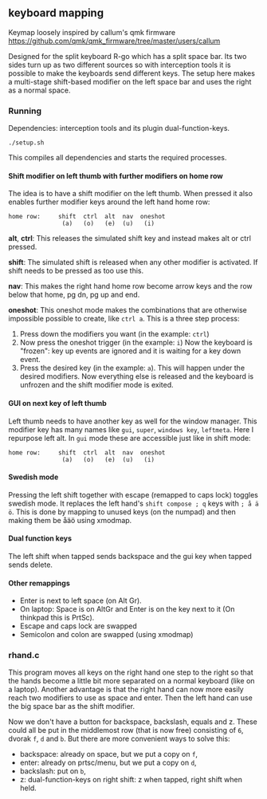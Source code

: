 ## keyboard mapping

Keymap loosely inspired by callum's qmk firmware
https://github.com/qmk/qmk_firmware/tree/master/users/callum

Designed for the split keyboard R-go which has a split space bar.
Its two sides turn up as two different sources so with interception tools
it is possible to make the keyboards send different keys.
The setup here makes a multi-stage shift-based modifier on the left
space bar and uses the right as a normal space.

### Running

Dependencies: interception tools and its plugin dual-function-keys.

    ./setup.sh

This compiles all dependencies and starts the required processes.

#### Shift modifier on left thumb with further modifiers on home row

The idea is to have a shift modifier on the left thumb.
When pressed it also enables further modifier keys around the left hand home row:

    home row:     shift  ctrl  alt  nav  oneshot
                   (a)   (o)   (e)  (u)   (i)

**alt**, **ctrl**:
  This releases the simulated shift key and instead makes alt or ctrl pressed.

**shift**:
  The simulated shift is released when any other modifier is activated.
  If shift needs to be pressed as too use this.

**nav**:
  This makes the right hand home row become arrow keys and the row
  below that home, pg dn, pg up and end.

**oneshot**:
  This oneshot mode makes the combinations that are otherwise impossible
  possible to create, like `ctrl a`. This is a three step process:

  1. Press down the modifiers you want (in the example: `ctrl`)
  2. Now press the oneshot trigger (in the example: `i`)
     Now the keyboard is "frozen": key up events are ignored and it is waiting for a key down event.
  3. Press the desired key (in the example: `a`).
     This will happen under the desired modifiers. Now everything else is released and
     the keyboard is unfrozen and the shift modifier mode is exited.

#### GUI on next key of left thumb

Left thumb needs to have another key as well for the window manager.
This modifier key has many names like `gui`, `super`, `windows key`, `leftmeta`.
Here I repurpose left alt. In `gui` mode these are accessible just like in shift mode:

    home row:     shift  ctrl  alt  nav  oneshot
                   (a)   (o)   (e)  (u)   (i)

#### Swedish mode

Pressing the left shift together with escape (remapped to caps lock) toggles swedish mode.
It replaces the left hand's `shift compose ; q` keys with `; å ä ö`.
This is done by mapping to unused keys (on the numpad) and then
making them be åäö using xmodmap.

#### Dual function keys

The left shift when tapped sends backspace and the gui key when tapped sends delete.

#### Other remappings

- Enter is next to left space (on Alt Gr).
- On laptop: Space is on AltGr and Enter is on the key next to it
  (On thinkpad this is PrtSc).
- Escape and caps lock are swapped
- Semicolon and colon are swapped (using xmodmap)

### rhand.c

This program moves all keys on the right hand one step to the right so that
the hands become a little bit more separated on a normal keyboard (like on a laptop).
Another advantage is that the right hand can now more easily reach two modifiers
to use as space and enter. Then the left hand can use the big space bar as the
shift modifier.

Now we don't have a button for backspace, backslash, equals and z.
These could all be put in the middlemost row (that is now free) consisting
of `6`, dvorak `f`, `d` and `b`. But there are more convenient ways to solve this:

- backspace: already on space, but we put a copy on `f`,
- enter: already on prtsc/menu, but we put a copy on `d`,
- backslash: put on `b`,
- z: dual-function-keys on right shift: z when tapped, right shift when held.
